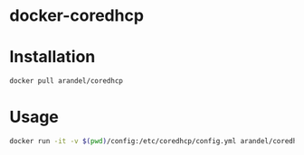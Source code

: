 # docker-coredhcp

# Installation
```sh
docker pull arandel/coredhcp
```

# Usage
```sh
docker run -it -v $(pwd)/config:/etc/coredhcp/config.yml arandel/coredhcp
```
